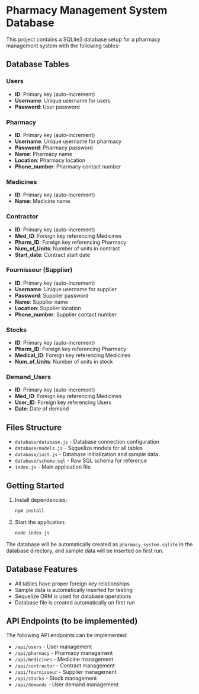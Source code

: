 # Pharmacy Management System Database

This project contains a SQLite3 database setup for a pharmacy management system with the following tables:

## Database Tables

### Users
- **ID**: Primary key (auto-increment)
- **Username**: Unique username for users
- **Password**: User password

### Pharmacy
- **ID**: Primary key (auto-increment)
- **Username**: Unique username for pharmacy
- **Password**: Pharmacy password
- **Name**: Pharmacy name
- **Location**: Pharmacy location
- **Phone_number**: Pharmacy contact number

### Medicines
- **ID**: Primary key (auto-increment)
- **Name**: Medicine name

### Contractor
- **ID**: Primary key (auto-increment)
- **Med_ID**: Foreign key referencing Medicines
- **Pharm_ID**: Foreign key referencing Pharmacy
- **Num_of_Units**: Number of units in contract
- **Start_date**: Contract start date

### Fournisseur (Supplier)
- **ID**: Primary key (auto-increment)
- **Username**: Unique username for supplier
- **Password**: Supplier password
- **Name**: Supplier name
- **Location**: Supplier location
- **Phone_number**: Supplier contact number

### Stocks
- **ID**: Primary key (auto-increment)
- **Pharm_ID**: Foreign key referencing Pharmacy
- **Medical_ID**: Foreign key referencing Medicines
- **Num_of_Units**: Number of units in stock

### Demand_Users
- **ID**: Primary key (auto-increment)
- **Med_ID**: Foreign key referencing Medicines
- **User_ID**: Foreign key referencing Users
- **Date**: Date of demand

## Files Structure

- `database/database.js` - Database connection configuration
- `database/models.js` - Sequelize models for all tables
- `database/init.js` - Database initialization and sample data
- `database/schema.sql` - Raw SQL schema for reference
- `index.js` - Main application file

## Getting Started

1. Install dependencies:
   ```bash
   npm install
   ```

2. Start the application:
   ```bash
   node index.js
   ```

The database will be automatically created as `pharmacy_system.sqlite` in the database directory, and sample data will be inserted on first run.

## Database Features

- All tables have proper foreign key relationships
- Sample data is automatically inserted for testing
- Sequelize ORM is used for database operations
- Database file is created automatically on first run

## API Endpoints (to be implemented)

The following API endpoints can be implemented:
- `/api/users` - User management
- `/api/pharmacy` - Pharmacy management
- `/api/medicines` - Medicine management
- `/api/contractor` - Contract management
- `/api/fournisseur` - Supplier management
- `/api/stocks` - Stock management
- `/api/demands` - User demand management
